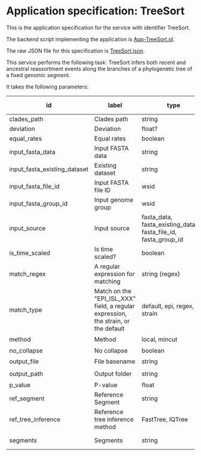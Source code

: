 # Application specification: TreeSort

This is the application specification for the service with identifier TreeSort.

The backend script implementing the application is [App-TreeSort.pl](../service-scripts/App-TreeSort.pl).

The raw JSON file for this specification is [TreeSort.json](TreeSort.json).

This service performs the following task: TreeSort infers both recent and ancestral reassortment events along the branches of a phylogenetic tree of a fixed genomic segment.

It takes the following parameters:

| id | label | type | required | default value |
| -- | ----- | ---- | :------: | ------------  |
| clades_path | Clades path | string | ??? | |
| deviation | Deviation | float? | | 2 |
| equal_rates | Equal rates | boolean | | |
| input_fasta_data | Input FASTA data | string | | |
| input_fasta_existing_dataset | Existing dataset | string | | |
| input_fasta_file_id | Input FASTA file ID | wsid | | |
| input_fasta_group_id | Input genome group | wsid | | |
| input_source | Input source | fasta_data, fasta_existing_dataset, fasta_file_id, fasta_group_id | :heavy_check_mark: | fasta_file_id |
| is_time_scaled | Is time scaled? | boolean | | false |
| match_regex | A regular expression for matching | string (regex) |  |  |
| match_type  | Match on the "EPI_ISL_XXX" field, a regular expression, the strain, or the default | default, epi, regex, strain |  | default |
| method | Method | local, mincut | :heavy_check_mark: | local |
| no_collapse | No collapse | boolean | | |
| output_file | File basename | string | :heavy_check_mark: | |
| output_path | Output folder | string | :heavy_check_mark: | |
| p_value | P-value | float | | 0.001 |
| ref_segment | Reference Segment | string | :heavy_check_mark: | HA |
| ref_tree_inference | Reference tree inference method | FastTree, IQTree | | IQTree |
| segments | Segments | string | :heavy_check_mark: | All segments |






